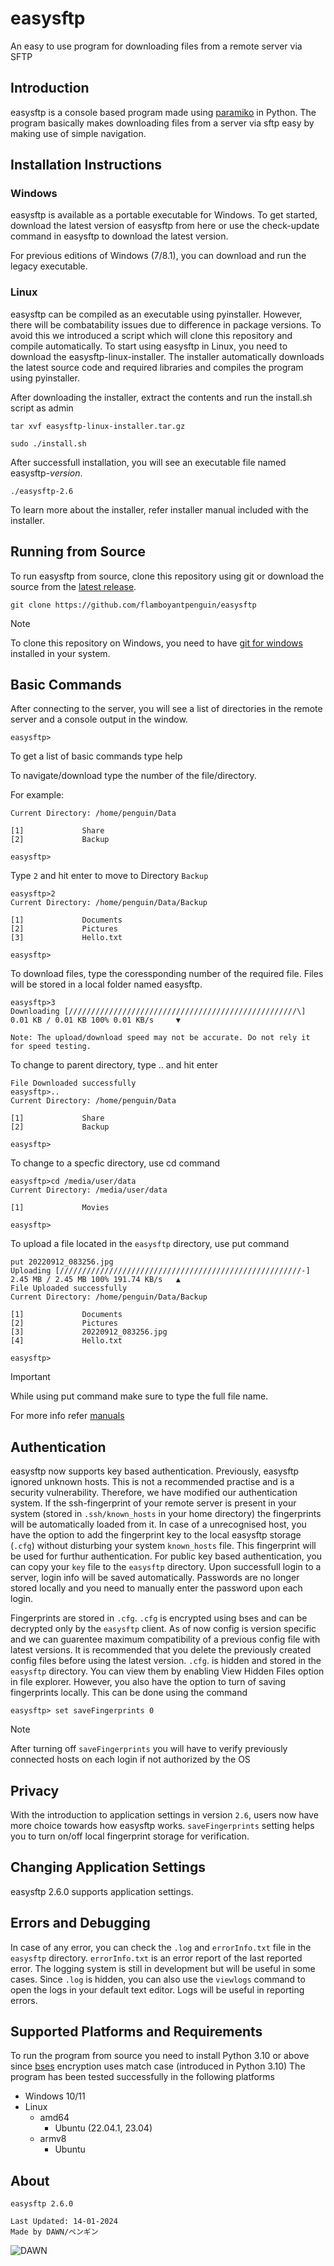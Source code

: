 # easysftp

An easy to use program for downloading files from a remote server via SFTP

## Introduction

easysftp is a console based program made using [paramiko](https://github.com/paramiko/paramiko) in Python. The program basically makes downloading files from a server via sftp easy by making use of simple navigation.

## Installation Instructions

### Windows

easysftp is available as a portable executable for Windows. To get started, download the latest version of easysftp from here or use the check-update command in easysftp to download the latest version.

For previous editions of Windows (7/8.1), you can download and run the legacy executable.

### Linux

easysftp can be compiled as an executable using pyinstaller. However, there will be combatability issues due to difference in package versions. To avoid this we introduced a script which will clone this repository and compile automatically.
To start using easysftp in Linux, you need to download the easysftp-linux-installer. The installer automatically downloads the latest source code and required libraries and compiles the program using pyinstaller.

After downloading the installer, extract the contents and run the install.sh script as admin

`tar xvf easysftp-linux-installer.tar.gz`

`sudo ./install.sh`

After successfull installation, you will see an executable file named easysftp-_version_.

`./easysftp-2.6`

To learn more about the installer, refer installer manual included with the installer.

## Running from Source

To run easysftp from source, clone this repository using git or download the source from the [latest release](https://github.com/flamboyantpenguin/easysftp/releases/latest).

`git clone https://github.com/flamboyantpenguin/easysftp`

> [!NOTE]
> To clone this repository on Windows, you need to have [git for windows](https://git-scm.com/) installed in your system.

## Basic Commands

After connecting to the server, you will see a list of directories in the remote server and a console output in the window.

`easysftp>`

To get a list of basic commands type help

To navigate/download type the number of the file/directory.

For example:

```Console
Current Directory: /home/penguin/Data

[1]             Share
[2]             Backup

easysftp>
```

Type `2` and hit enter to move to Directory `Backup`

```Console
easysftp>2
Current Directory: /home/penguin/Data/Backup

[1]             Documents
[2]             Pictures
[3]             Hello.txt

easysftp>
```

To download files, type the coressponding number of the required file. Files will be stored in a local folder named easysftp.

```Console
easysftp>3
Downloading [///////////////////////////////////////////////////\] 0.01 KB / 0.01 KB 100% 0.01 KB/s     ▼
```

    Note: The upload/download speed may not be accurate. Do not rely it for speed testing. 

To change to parent directory, type .. and hit enter

```Console
File Downloaded successfully
easysftp>..
Current Directory: /home/penguin/Data

[1]             Share
[2]             Backup

easysftp>
```

To change to a specfic directory, use cd command

```Console
easysftp>cd /media/user/data
Current Directory: /media/user/data

[1]             Movies

easysftp>
```

To upload a file located in the `easysftp` directory, use put command

```Console
put 20220912_083256.jpg
Uploading [//////////////////////////////////////////////////////-] 2.45 MB / 2.45 MB 100% 191.74 KB/s   ▲
File Uploaded successfully
Current Directory: /home/penguin/Data/Backup

[1]             Documents
[2]             Pictures
[3]             20220912_083256.jpg
[4]             Hello.txt

easysftp>
```

> [!IMPORTANT]
> While using put command make sure to type the full file name. 

For more info refer [manuals](./docs/manual.md)

## Authentication

easysftp now supports key based authentication. Previously, easysftp ignored unknown hosts. This is not a recommended practise and is a security vulnerability. Therefore, we have modified our authentication system. If the ssh-fingerprint of your remote server is present in your system (stored in `.ssh/known_hosts` in your home directory) the fingerprints will be automatically loaded from it. In case of a unrecognised host, you have the option to add the fingerprint key to the local easysftp storage (`.cfg`) without disturbing your system `known_hosts` file. This fingerprint will be used for furthur authentication. For public key based authentication, you can copy your `key` file to the `easysftp` directory. Upon successfull login to a server, login info will be saved automatically. Passwords are no longer stored locally and you need to manually enter the password upon each login. 

Fingerprints are stored in `.cfg`. `.cfg` is encrypted using bses and can be decrypted only by the `easysftp` client. As of now config is version specific and we can guarentee maximum compatibility of a previous config file with latest versions. It is recommended that you delete the previously created config files before using the latest version. `.cfg`. is hidden and stored in the `easysftp` directory. You can view them by enabling View Hidden Files option in file explorer. However, you also have the option to turn of saving fingerprints locally. This can be done using the command 

```Console
easysftp> set saveFingerprints 0
```


> [!NOTE]
> After turning off `saveFingerprints` you will have to verify previously connected hosts on each login if not authorized by the OS

## Privacy

With the introduction to application settings in version `2.6`, users now have more choice towards how easysftp works. `saveFingerprints` setting helps you to turn on/off local fingerprint storage for verification. 

## Changing Application Settings 

easysftp 2.6.0 supports application settings. 

## Errors and Debugging

In case of any error, you can check the `.log` and `errorInfo.txt` file in the `easysftp` directory. `errorInfo.txt` is an error report of the last reported error. The logging system is still in development but will be useful in some cases. Since `.log` is hidden, you can also use the `viewlogs` command to open the logs in your default text editor. Logs will be useful in reporting errors. 

## Supported Platforms and Requirements

To run the program from source you need to install Python 3.10 or above since [bses]() encryption uses match case (introduced in Python 3.10)
The program has been tested successfully in the following platforms

- Windows 10/11
- Linux
  - amd64
    - Ubuntu (22.04.1, 23.04)
  - armv8
    - Ubuntu

## About

```Txt
easysftp 2.6.0

Last Updated: 14-01-2024
Made by DAWN/ペンギン
```

![DAWN](https://github.com/flamboyantpenguin/easysftp/assets/49310641/a2a6cd50-1ccf-4a8e-9b9c-fe7b36207ebc)
